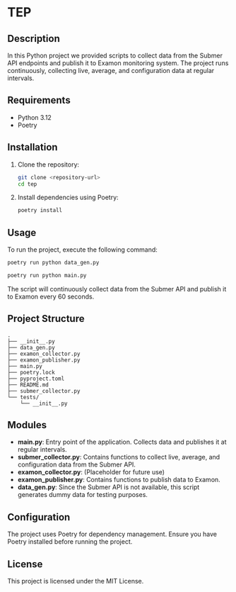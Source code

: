 # TEP

## Description

In this Python project we provided scripts to collect data from the Submer API endpoints and publish it to Examon monitoring system. The project runs continuously, collecting live, average, and configuration data at regular intervals.

## Requirements

- Python 3.12
- Poetry

## Installation

1. Clone the repository:
    ```sh
    git clone <repository-url>
    cd tep
    ```

2. Install dependencies using Poetry:
    ```sh
    poetry install
    ```

## Usage


To run the project, execute the following command:
```sh
poetry run python data_gen.py
```

```sh
poetry run python main.py
```

The script will continuously collect data from the Submer API and publish it to Examon every 60 seconds.

## Project Structure

```
.
├── __init__.py
├── data_gen.py
├── examon_collector.py
├── examon_publisher.py
├── main.py
├── poetry.lock
├── pyproject.toml
├── README.md
├── submer_collector.py
└── tests/
    └── __init__.py
```

## Modules

- **main.py**: Entry point of the application. Collects data and publishes it at regular intervals.
- **submer_collector.py**: Contains functions to collect live, average, and configuration data from the Submer API.
- **examon_collector.py**: (Placeholder for future use)
- **examon_publisher.py**: Contains functions to publish data to Examon.
- **data_gen.py**: Since the Submer API is not available, this script generates dummy data for testing purposes.

## Configuration

The project uses Poetry for dependency management. Ensure you have Poetry installed before running the project.

## License

This project is licensed under the MIT License.